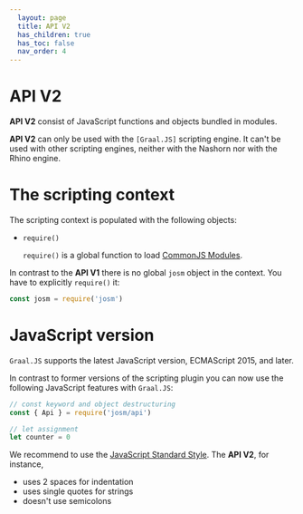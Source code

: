 ```yaml
---
  layout: page
  title: API V2
  has_children: true
  has_toc: false
  nav_order: 4
---
```


# API V2


**API V2** consist of JavaScript functions and objects bundled in modules.

**API V2** can only be used with the `[Graal.JS]` scripting engine.
It can't be used with other scripting engines, neither with the Nashorn nor with the Rhino engine.

# The scripting context

The scripting context is populated with the following objects:

* `require()`

  `require()` is a global function to load [CommonJS Modules][CommonJS Module].


In contrast to the **API V1** there is no global `josm` object in the context. You
have to explicitly `require()` it:

```js
const josm = require('josm')
```

# JavaScript version

`Graal.JS` supports the latest JavaScript version, ECMAScript 2015, and later.

In contrast to former versions of the scripting plugin you can now use the
following JavaScript features with `Graal.JS`:

```js
// const keyword and object destructuring
const { Api } = require('josm/api')

// let assignment
let counter = 0
```

We recommend to use the [JavaScript Standard Style](https://standardjs.com/). The **API V2**, for instance,

* uses 2 spaces for indentation
* uses single quotes for strings
* doesn't use semicolons



[CommonJS module]: http://www.commonjs.org/specs/modules/1.0/
[josm]: /api/v2/module-josm.html
[Graal.JS]: https://github.com/graalvm/graaljs